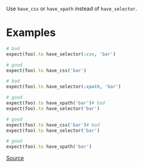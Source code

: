 
Use `have_css` or `have_xpath` instead of `have_selector`.

# Examples

```ruby
# bad
expect(foo).to have_selector(:css, 'bar')

# good
expect(foo).to have_css('bar')

# bad
expect(foo).to have_selector(:xpath, 'bar')

# good
expect(foo).to have_xpath('bar')# bad
expect(foo).to have_selector('bar')

# good
expect(foo).to have_css('bar')# bad
expect(foo).to have_selector('bar')

# good
expect(foo).to have_xpath('bar')
```

[Source](http://www.rubydoc.info/gems/rubocop/RuboCop/Cop/Capybara/RSpec/HaveSelector)